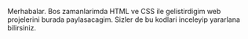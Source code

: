Merhabalar. Bos zamanlarimda HTML ve CSS ile gelistirdigim web projelerini burada paylasacagim. Sizler de bu kodlari inceleyip yararlana bilirsiniz.
